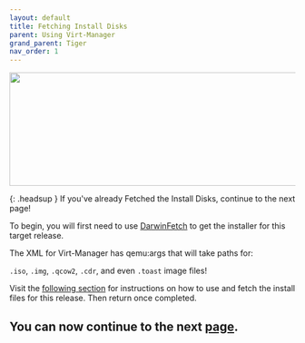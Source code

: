 ```yaml
---
layout: default
title: Fetching Install Disks
parent: Using Virt-Manager
grand_parent: Tiger
nav_order: 1
---
```


<p align="center">
  <img width="650" height="200" src="../../../../assets/HeaderFetchingInstaller.png">
</p>

{: .headsup }
If you've already Fetched the Install Disks, continue to the next page!

To begin, you will first need to use [DarwinFetch](https://github.com/royalgraphx/DarwinFetch) to get the installer for this target release.

The XML for Virt-Manager has qemu:args that will take paths for:

``.iso``, ``.img``, ``.qcow2``, ``.cdr``, and even ``.toast`` image files!

Visit the [following section](../../../../infocenter/06-FetchingInstaller/03-PowerPC/00-Introduction/) for instructions on how to use and fetch the install files for this release. Then return once completed.

## You can now continue to the next <a href="../01-ImportingXML">page</a>.
